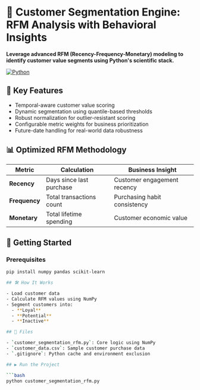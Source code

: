 # 🎯 Customer Segmentation Engine: RFM Analysis with Behavioral Insights

**Leverage advanced RFM (Recency-Frequency-Monetary) modeling to identify customer value segments using Python's scientific stack.**

[![Python](https://img.shields.io/badge/Python-3.8%2B-blue)](https://python.org)

## 🌟 Key Features
- Temporal-aware customer value scoring
- Dynamic segmentation using quantile-based thresholds
- Robust normalization for outlier-resistant scoring
- Configurable metric weights for business prioritization
- Future-date handling for real-world data robustness

## 📊 Optimized RFM Methodology

| Metric      | Calculation                          | Business Insight                   |
|-------------|--------------------------------------|-------------------------------------|
| **Recency** | Days since last purchase             | Customer engagement recency        |
| **Frequency**| Total transactions count            | Purchasing habit consistency       |
| **Monetary** | Total lifetime spending             | Customer economic value            |

## 🚀 Getting Started

### Prerequisites
```bash
pip install numpy pandas scikit-learn

## 🛠️ How It Works

- Load customer data
- Calculate RFM values using NumPy
- Segment customers into:
  - **Loyal**
  - **Potential**
  - **Inactive**

## 📁 Files

- `customer_segmentation_rfm.py`: Core logic using NumPy
- `customer_data.csv`: Sample customer purchase data
- `.gitignore`: Python cache and environment exclusion

## ▶️ Run the Project

```bash
python customer_segmentation_rfm.py
